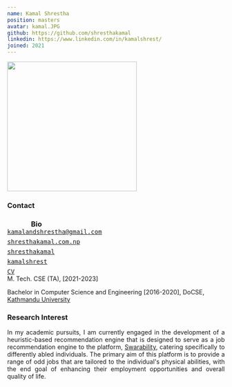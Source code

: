 ```yaml
---
name: Kamal Shrestha
position: masters
avatar: kamal.JPG
github: https://github.com/shresthakamal
linkedin: https://www.linkedin.com/in/kamalshrest/
joined: 2021
---
```


<img width="300" src="{{site.baseurl}}/images/people/{{page.avatar}}" data-action="zoom">

### Contact

<div class="row">
<column style="float:left; width:45px; text-align:right; padding-right:10px">
    <b><a href="mailto:kamalandshrestha@gmail.com" target="_blank"><i class="fa fa-envelope-o"></i></a></b><br>
    <span style="display: block; margin-bottom: 0.5em"></span>
    <b><a href="mailto:kamalandshrestha@gmail.com" target="_blank"><i class="fa fa-globe"></i></a></b>
    <span style="display: block; margin-bottom: 0.5em"></span>
    <b><a href="https://github.com/shresthakamal" target="_blank"> <i class="fa fa-github"></i></a></b>
    <span style="display: block; margin-bottom: 0.5em"></span>
    <b><a href="https://www.linkedin.com/in/kamalshrest/" target="_blank"><i class="fa fa-linkedin"></i></a></b>
    <span style="display: block; margin-bottom: 0.7em"></span>
    <b><a href="https://www.linkedin.com/in/kamalshrest/" target="_blank"><i class="fa fa-file-pdf-o"></i></a></b>
</column>
<column style="float:left; width:600px;">
    <a href="mailto:kamalandshrestha@gmail.com" target="_blank"><samp>kamalandshrestha@gmail.com</samp></a>
    <span style="display: block; margin-bottom: 0.5em"></span>
    <a href="https://shresthakamal.com.np" target="_blank"><samp>shresthakamal.com.np</samp></a><br>
    <span style="display: block; margin-bottom: 0.5em"></span>
    <a href="https://shresthakamal.com.np" target="_blank"><samp>shresthakamal</samp></a><br>
    <span style="display: block; margin-bottom: 0.5em"></span>
    <a href="https://shresthakamal.com.np" target="_blank"><samp>kamalshrest</samp></a><br>
    <span style="display: block; margin-bottom: 0.5em"></span>
    <a href="https://shresthakamal.com.np/cv" target="_blank"><samp>CV</samp></a><br>
</column>
</div>
<span style="display: block; margin-bottom: 1em"></span>

### Bio
<p style="text-align: justify">
M. Tech. CSE (TA), [2021-2023] <br>

Bachelor in Computer Science and Engineering [2016-2020], DoCSE, <a href="https://ku.edu.np" target="_blank">Kathmandu University</a> <br>
</p>

### Research Interest
<p style="text-align:justify">
In my academic pursuits, I am currently engaged in the development of a heuristic-based recommendation engine that is designed to serve as a job recommendation engine to the platform, <a href="http://swarajability.org/">Swarability</a>, catering specifically to differently abled individuals. The primary aim of this platform is to provide a range of odd jobs that are tailored to the individual's physical abilities, with the end goal of enhancing their employment opportunities and overall quality of life.
</p>
<!-- <hr> -->

<!--### Research Interests

Felipe is a PhD candidate in Neuroscience under Konrad Kording and Michael Platt. He studies the neural basis of social primate grooming and spends his time building deep learning-based tools to analyze natural primate behavior and wirelessly recorded neural data. Felipe also studies how we can  use deep reinforcement learning approaches (imitation learning and inverse RL) to model animal strategies in social contexts.
-->